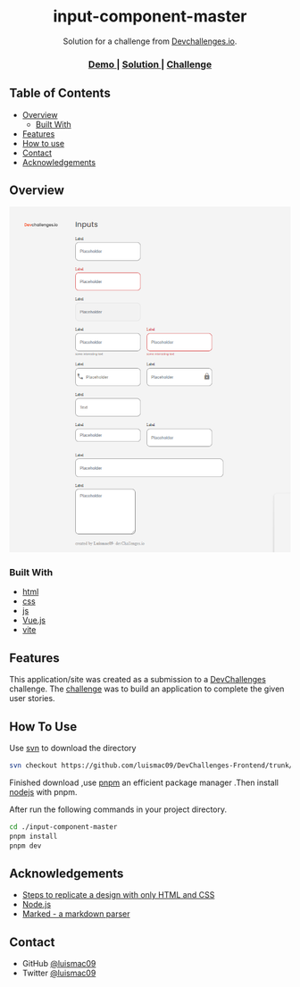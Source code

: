 <h1 align="center">input-component-master</h1>

<div align="center">
   Solution for a challenge from  <a href="http://devchallenges.io" target="_blank">Devchallenges.io</a>.
</div>

<div align="center">
  <h3>
    <a href="https://input-component-master.netlify.app/">
      Demo
    </a>
    <span> | </span>
    <a href="https://devchallenges.io/solutions/3lFfFwTyEhLsysTacMrw">
      Solution
    </a>
    <span> | </span>
    <a href="https://devchallenges.io/challenges/TSqutYM4c5WtluM7QzGp">
      Challenge
    </a>
  </h3>
</div>

## Table of Contents

- [Overview](#overview)
  - [Built With](#built-with)
- [Features](#features)
- [How to use](#how-to-use)
- [Contact](#contact)
- [Acknowledgements](#acknowledgements)

## Overview

![screenshot](screenshot.png)

### Built With

- [html](https://developer.mozilla.org/en-US/docs/Web/HTML)
- [css](https://developer.mozilla.org/en-US/docs/Web/CSS)
- [js](https://developer.mozilla.org/en-US/docs/Web/javascript)
- [Vue.js](https://vuejs.org/)
- [vite](https://vitejs.dev/)

## Features

This application/site was created as a submission to a [DevChallenges](https://devchallenges.io/challenges) challenge. The [challenge](https://devchallenges.io/challenges/TSqutYM4c5WtluM7QzGp) was to build an application to complete the given user stories.

## How To Use

Use [svn](https://subversion.apache.org/packages.html) to download the directory

```bash
svn checkout https://github.com/luismac09/DevChallenges-Frontend/trunk/input-component-master
```

Finished download ,use [pnpm](https://pnpm.io/installation) an efficient package manager .Then install [nodejs](https://pnpm.io/cli/env) with pnpm.

After run the following commands in your project directory.

```bash
cd ./input-component-master
pnpm install
pnpm dev
```

## Acknowledgements

- [Steps to replicate a design with only HTML and CSS](https://devchallenges-blogs.web.app/how-to-replicate-design/)
- [Node.js](https://nodejs.org/)
- [Marked - a markdown parser](https://github.com/chjj/marked)

## Contact

- GitHub [@luismac09](https://https://github.com/luismac09)
- Twitter [@luismac09](https://twitter.com/Luismac09)
